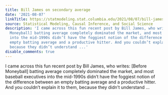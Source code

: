 ```yaml
---
title: Bill James on secondary average
date: '2021-08-07'
linkTitle: https://statmodeling.stat.columbia.edu/2021/08/07/bill-james-on-secondary-average/
source: Statistical Modeling, Causal Inference, and Social Science
description: 'I came across this fun recent post by Bill James, who writes: [Before
  Moneyball] batting average completely dominated the market, and most baseball executives
  into the mid-1990s didn’t have the foggiest notion of the difference between an
  empty batting average and a productive hitter. And you couldn’t explain it to them,
  because they didn’t understand ...'
disable_comments: true
---
```

I came across this fun recent post by Bill James, who writes: [Before Moneyball] batting average completely dominated the market, and most baseball executives into the mid-1990s didn’t have the foggiest notion of the difference between an empty batting average and a productive hitter. And you couldn’t explain it to them, because they didn’t understand ...